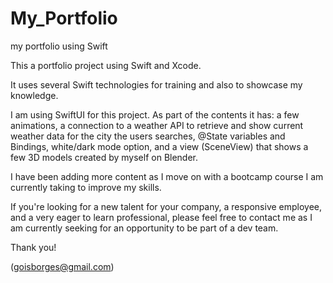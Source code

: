 # My_Portfolio
my portfolio using Swift

This a portfolio project using Swift and Xcode.

It uses several Swift technologies for training and also to showcase my knowledge.

I am using SwiftUI for this project. As part of the contents it has: a few animations, a connection to a weather API to retrieve and show current weather data for the city the users searches, @State variables and Bindings, white/dark mode option, and a view (SceneView) that shows a few 3D models created by myself on Blender.

I have been adding more content as I move on with a bootcamp course I am currently taking to improve my skills.

If you're looking for a new talent for your company, a responsive employee, and a very eager to learn professional, please feel free to contact me as I am currently seeking for an opportunity to be part of a dev team.

Thank you!

(goisborges@gmail.com)
